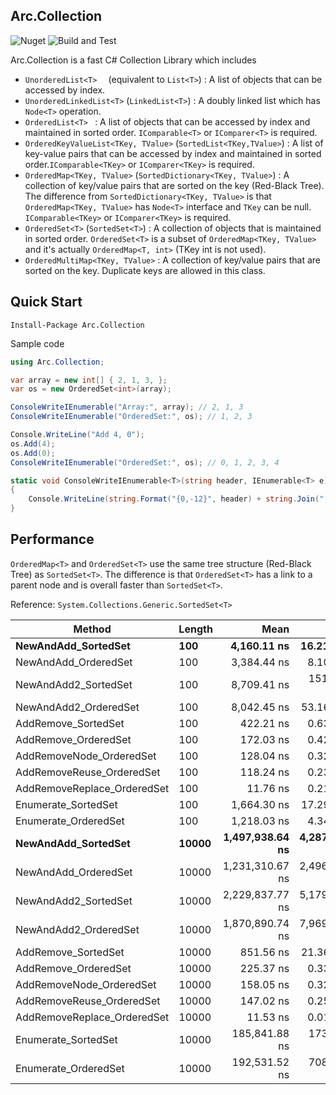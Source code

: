 ﻿## Arc.Collection
![Nuget](https://img.shields.io/nuget/v/Arc.Collection) ![Build and Test](https://github.com/archi-Doc/Arc.Collection/workflows/Build%20and%20Test/badge.svg)



Arc.Collection is a fast C# Collection Library which includes

- ```UnorderedList<T>  ``` (equivalent to ```List<T>```) : A list of objects that can be accessed by index.
- ```UnorderedLinkedList<T>``` (```LinkedList<T>```) : A doubly linked list which has ```Node<T>``` operation.
- ```OrderedList<T> ``` : A list of objects that can be accessed by index and maintained in sorted order. ```IComparable<T>``` or ```IComparer<T>``` is required.
- ```OrderedKeyValueList<TKey, TValue>``` (```SortedList<TKey,TValue>```) : A list of key-value pairs that can be accessed by index and maintained in sorted order.```IComparable<TKey>``` or ```IComparer<TKey>``` is required.
- ```OrderedMap<TKey, TValue>``` (```SortedDictionary<TKey, TValue>```) : A collection of key/value pairs that are sorted on the key (Red-Black Tree). The difference from ```SortedDictionary<TKey, TValue>``` is that ```OrderedMap<TKey, TValue>``` has ```Node<T>``` interface and ```TKey``` can be null. ```IComparable<TKey>``` or ```IComparer<TKey>``` is required.
- ```OrderedSet<T>``` (```SortedSet<T>```) : A collection of objects that is maintained in sorted order. ```OrderedSet<T>``` is a subset of ```OrderedMap<TKey, TValue>``` and it's actually ```OrderedMap<T, int>``` (TKey int is not used).
- ```OrderedMultiMap<TKey, TValue>``` : A collection of key/value pairs that are sorted on the key. Duplicate keys are allowed in this class.



## Quick Start

```
Install-Package Arc.Collection
```

Sample code

```csharp
using Arc.Collection;
```

```csharp
var array = new int[] { 2, 1, 3, };
var os = new OrderedSet<int>(array);

ConsoleWriteIEnumerable("Array:", array); // 2, 1, 3
ConsoleWriteIEnumerable("OrderedSet:", os); // 1, 2, 3

Console.WriteLine("Add 4, 0");
os.Add(4);
os.Add(0);
ConsoleWriteIEnumerable("OrderedSet:", os); // 0, 1, 2, 3, 4

static void ConsoleWriteIEnumerable<T>(string header, IEnumerable<T> e)
{
    Console.WriteLine(string.Format("{0,-12}", header) + string.Join(", ", e));
}
```



## Performance

```OrderedMap<T>``` and ```OrderedSet<T>``` use the same tree structure (Red-Black Tree) as ```SortedSet<T>```. The difference is that ```OrderedSet<T>``` has a link to a parent node and is overall faster than ```SortedSet<T>```.

Reference: ```System.Collections.Generic.SortedSet<T>```

| Method                      | Length    |                Mean |            Error |           StdDev |              Median |       Gen 0 |    Allocated |
| --------------------------- | --------- | ------------------: | ---------------: | ---------------: | ------------------: | ----------: | -----------: |
| **NewAndAdd_SortedSet**     | **100**   |     **4,160.11 ns** |    **16.214 ns** |    **22.730 ns** |     **4,157.33 ns** |  **1.0223** |   **4288 B** |
| NewAndAdd_OrderedSet        | 100       |         3,384.44 ns |         8.101 ns |        12.126 ns |         3,384.49 ns |      1.4381 |       6024 B |
| NewAndAdd2_SortedSet        | 100       |         8,709.41 ns |       151.310 ns |       221.788 ns |         8,551.29 ns |      1.8463 |       7776 B |
| NewAndAdd2_OrderedSet       | 100       |         8,042.45 ns |        53.162 ns |        79.570 ns |         8,043.79 ns |      2.0599 |       8664 B |
| AddRemove_SortedSet         | 100       |           422.21 ns |         0.637 ns |         0.934 ns |           421.94 ns |      0.0381 |        160 B |
| AddRemove_OrderedSet        | 100       |           172.03 ns |         0.423 ns |         0.593 ns |           171.93 ns |      0.0534 |        224 B |
| AddRemoveNode_OrderedSet    | 100       |           128.04 ns |         0.327 ns |         0.469 ns |           127.89 ns |      0.0534 |        224 B |
| AddRemoveReuse_OrderedSet   | 100       |           118.24 ns |         0.239 ns |         0.335 ns |           118.13 ns |           - |            - |
| AddRemoveReplace_OrderedSet | 100       |            11.76 ns |         0.211 ns |         0.289 ns |            11.54 ns |           - |            - |
| Enumerate_SortedSet         | 100       |         1,664.30 ns |        17.294 ns |        25.349 ns |         1,682.97 ns |      0.0401 |        168 B |
| Enumerate_OrderedSet        | 100       |         1,218.03 ns |         4.344 ns |         6.230 ns |         1,219.51 ns |      0.0114 |         48 B |
| **NewAndAdd_SortedSet**     | **10000** | **1,497,938.64 ns** | **4,287.530 ns** | **6,284.605 ns** | **1,494,800.59 ns** | **82.0313** | **400328 B** |
| NewAndAdd_OrderedSet        | 10000     |     1,231,310.67 ns |     2,496.231 ns |     3,658.942 ns |     1,230,951.37 ns |    101.5625 |     560480 B |
| NewAndAdd2_SortedSet        | 10000     |     2,229,837.77 ns |     5,179.728 ns |     7,592.379 ns |     2,225,916.99 ns |    125.0000 |     720624 B |
| NewAndAdd2_OrderedSet       | 10000     |     1,870,890.74 ns |     7,969.192 ns |    10,908.320 ns |     1,877,329.00 ns |    144.5313 |     800720 B |
| AddRemove_SortedSet         | 10000     |           851.56 ns |        21.362 ns |        31.973 ns |           853.15 ns |      0.0381 |        160 B |
| AddRemove_OrderedSet        | 10000     |           225.37 ns |         0.335 ns |         0.470 ns |           225.28 ns |      0.0534 |        224 B |
| AddRemoveNode_OrderedSet    | 10000     |           158.05 ns |         0.329 ns |         0.483 ns |           158.03 ns |      0.0534 |        224 B |
| AddRemoveReuse_OrderedSet   | 10000     |           147.02 ns |         0.250 ns |         0.366 ns |           146.93 ns |           - |            - |
| AddRemoveReplace_OrderedSet | 10000     |            11.53 ns |         0.011 ns |         0.017 ns |            11.53 ns |           - |            - |
| Enumerate_SortedSet         | 10000     |       185,841.88 ns |       173.477 ns |       231.587 ns |       185,827.69 ns |           - |        280 B |
| Enumerate_OrderedSet        | 10000     |       192,531.52 ns |       708.353 ns |     1,015.899 ns |       192,752.53 ns |           - |         48 B |




